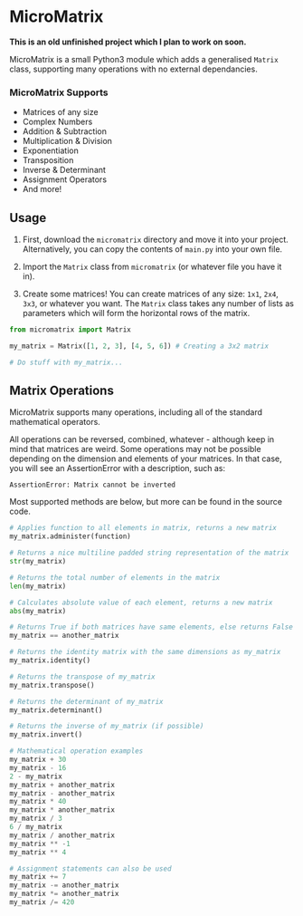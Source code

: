 # MicroMatrix
**This is an old unfinished project which I plan to work on soon.**

MicroMatrix is a small Python3 module which adds a generalised `Matrix` class, supporting many operations with no external dependancies.

### MicroMatrix Supports

* Matrices of any size
* Complex Numbers
* Addition & Subtraction
* Multiplication & Division
* Exponentiation
* Transposition
* Inverse & Determinant
* Assignment Operators
* And more!

## Usage

1. First, download the `micromatrix` directory and move it into your project. Alternatively, you can copy the contents of `main.py` into your own file.

2. Import the `Matrix` class from `micromatrix` (or whatever file you have it in).

3. Create some matrices! You can create matrices of any size: `1x1`, `2x4`, `3x3`, or whatever you want. The `Matrix` class takes any number of lists as parameters which will form the horizontal rows of the matrix.

```python
from micromatrix import Matrix

my_matrix = Matrix([1, 2, 3], [4, 5, 6]) # Creating a 3x2 matrix

# Do stuff with my_matrix...
```

## Matrix Operations
MicroMatrix supports many operations, including all of the standard mathematical operators.

All operations can be reversed, combined, whatever - although keep in mind that matrices are weird. Some operations may not be possible depending on the dimension and elements of your matrices. In that case, you will see an AssertionError with a description, such as:
```terminal
AssertionError: Matrix cannot be inverted
```

Most supported methods are below, but more can be found in the source code.

```python
# Applies function to all elements in matrix, returns a new matrix
my_matrix.administer(function)

# Returns a nice multiline padded string representation of the matrix
str(my_matrix)

# Returns the total number of elements in the matrix
len(my_matrix)

# Calculates absolute value of each element, returns a new matrix
abs(my_matrix)

# Returns True if both matrices have same elements, else returns False
my_matrix == another_matrix

# Returns the identity matrix with the same dimensions as my_matrix
my_matrix.identity()

# Returns the transpose of my_matrix
my_matrix.transpose()

# Returns the determinant of my_matrix
my_matrix.determinant()

# Returns the inverse of my_matrix (if possible)
my_matrix.invert()

# Mathematical operation examples
my_matrix + 30
my_matrix - 16
2 - my_matrix
my_matrix + another_matrix
my_matrix - another_matrix
my_matrix * 40
my_matrix * another_matrix
my_matrix / 3
6 / my_matrix
my_matrix / another_matrix
my_matrix ** -1
my_matrix ** 4

# Assignment statements can also be used
my_matrix += 7
my_matrix -= another_matrix
my_matrix *= another_matrix
my_matrix /= 420
```
